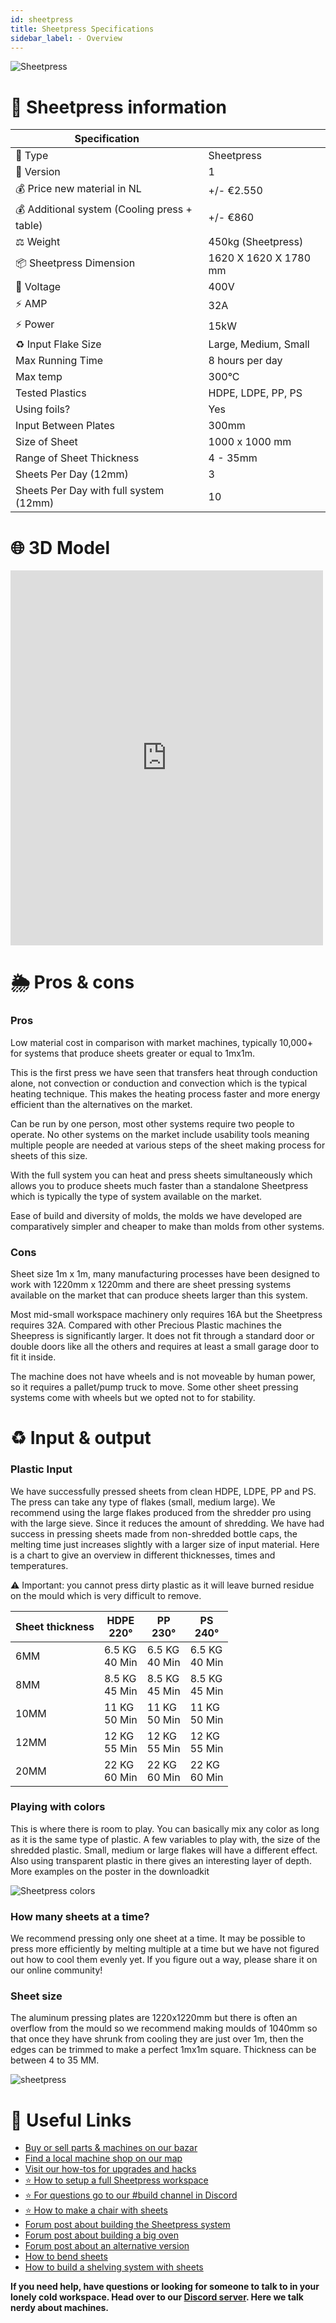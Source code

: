 ```yaml
---
id: sheetpress
title: Sheetpress Specifications
sidebar_label: - Overview
---
```



<style>
:root {
  --highlight: #f29094;
  --hover: #f29094;
}
</style>

![Sheetpress](assets/build/sheetpress.jpg)


# 📓 Sheetpress information
| Specification                                 |             |
|--------------------------------------|-----------------------|
| 📓 Type                               | Sheetpress              |
| 💎 Version                            | 1                     |
| 💰 Price new material in NL            | +/- €2.550                |
| 💰 Additional system (Cooling press + table)   | +/- €860                  |
| ⚖️ Weight                             | 450kg (Sheetpress)    |
| 📦 Sheetpress Dimension               | 1620 X 1620 X 1780 mm |
| 🔌 Voltage                            | 400V                  |
| ⚡️ AMP                                | 32A                   |
| ⚡️ Power                              | 15kW                 |
| ♻️ Input Flake Size                   | Large, Medium, Small  |
| Max Running Time                     | 8 hours per day       |
| Max temp                             | 300°C                 |
| Tested Plastics                      | HDPE, LDPE, PP, PS    |
| Using foils?                         | Yes                   |
| Input Between Plates                 | 300mm                 |
| Size of Sheet                        | 1000 x 1000 mm        |
| Range of Sheet Thickness             | 4 - 35mm              |
| Sheets Per Day (12mm)                | 3                    |
| Sheets Per Day with full system (12mm)  | 10                    |


# 🌐 3D Model
<iframe width="500" height="600" src="https://b2b.partcommunity.com/community/partcloud/embedded.html?route=embedded-viewer&name=Hot+Press+v1&model_id=96613&portal=b2b&noAutoload=true&autoRotate=false&hideMenu=true&topColor=%23FFFFFF&bottomColor=%23ffffff&cameraParams=false&varsettransfer=" frameborder="0" id="EmbeddedView-Iframe-96613" allowfullscreen></iframe>



# 🌦 Pros & cons

### Pros

Low material cost in comparison with market machines, typically 10,000+ for systems that produce sheets greater or equal to  1mx1m.

This is the first press we have seen that transfers heat through conduction alone, not convection or conduction and convection which is the typical heating technique. This makes the heating process faster and more energy efficient than the alternatives on the market.

Can be run by one person, most other systems require two people to operate.  No other systems on the market include usability tools meaning multiple people are needed at various steps of the sheet making process for sheets of this size.

With the full system you can heat and press sheets simultaneously which allows you to produce sheets much faster than a standalone Sheetpress which is typically the type of system available on the market.

Ease of build and diversity of molds, the molds we have developed are comparatively simpler and cheaper to make than molds from other systems.

### Cons

Sheet size 1m x 1m, many manufacturing processes have been designed to work with 1220mm x 1220mm and there are sheet pressing systems available on the market that can produce sheets larger than this system.

Most mid-small workspace machinery only requires 16A but the Sheetpress requires 32A.
Compared with other Precious Plastic machines the Sheepress is significantly larger. It does not fit through a standard door or double doors like all the others and requires at least a small garage door to fit it inside.

The machine does not have wheels and is not moveable by human power, so it requires a pallet/pump truck to move. Some other sheet pressing systems come with wheels but we opted not to for stability.

# ♻️ Input & output

### Plastic Input

We have successfully pressed sheets from clean HDPE, LDPE, PP and PS. The press can take any type of flakes (small, medium large). We recommend using the large flakes produced from the shredder pro using with the large sieve. Since it reduces the amount of shredding. We have had success in pressing sheets made from non-shredded bottle caps, the melting time just increases slightly with a larger size of input material. Here is a chart to give an overview in different thicknesses, times and temperatures.

 ⚠️ Important: you cannot press dirty plastic as it will leave burned residue on the mould which is very difficult to remove.

 |  Sheet thickness    | HDPE  <br> 220°    | PP <br>  230°   | PS <br> 240°  |
 |------|----------------|------------|--------|
 | 6MM  | 6.5 KG <br> 40 Min   | 6.5 KG <br> 40 Min     | 6.5 KG <br> 40 Min   |
 | 8MM  | 8.5 KG <br> 45 Min   | 8.5 KG <br> 45 Min     | 8.5 KG <br> 45 Min   |
 | 10MM | 11 KG <br> 50 Min    | 11 KG <br> 50 Min      | 11 KG <br> 50 Min    |
 | 12MM | 12 KG <br> 55 Min    | 12 KG <br> 55 Min      | 12 KG <br> 55 Min    |
 | 20MM | 22 KG <br> 60 Min    | 22 KG <br> 60 Min      | 22 KG <br> 60 Min     |



### Playing with colors
This is where there is room to play. You can basically mix any color as long as it is the same type of plastic. A few variables to play with, the size of the shredded plastic. Small, medium or large flakes will have a different effect. Also using transparent plastic in there gives an interesting layer of depth. More examples on the poster in the downloadkit

![Sheetpress colors](assets/build/sheetpress-colors.jpg)
### How many sheets at a time?

We recommend pressing only one sheet at a time. It may be possible to press more efficiently by melting multiple at a time but we have not figured out how to cool them evenly yet. If you figure out a way, please share it on our online community!  

### Sheet size

The aluminum pressing plates are 1220x1220mm but there is often an overflow from the mould so we recommend making moulds of 1040mm so that once they have shrunk from cooling they are just over 1m, then the edges can be trimmed to make a perfect 1mx1m square. Thickness can be between 4 to 35 MM.


![sheetpress](assets/build/sheetpress-sheets.jpg)


# 🙌 Useful Links

* [ Buy or sell parts & machines on our bazar](https://bazar.preciousplastic.com)
* [ Find a local machine shop on our map](https://community.preciousplastic.com/map)
* [ Visit our how-tos for upgrades and hacks](https://community.preciousplastic.com/how-to)
* [⭐️ How to setup a full Sheetpress workspace](spaces/sheetpress.md)
* [⭐️ For questions go to our #build channel in Discord](https://discordapp.com/invite/XQDmQVT)
* [⭐️ How to make a chair with sheets](https://community.preciousplastic.com/how-to/make-a-chair-with-bent-sheets)
* [Forum post about building the Sheetpress system](https://davehakkens.nl/community/forums/topic/v4-sheet-press-system/)
* [Forum post about building a big oven](https://davehakkens.nl/community/forums/topic/sheet-press-mould-oven/)
* [Forum post about an alternative version](https://davehakkens.nl/community/forums/topic/v4-sheet-press-system/)
* [How to bend sheets](https://community.preciousplastic.com/how-to/bend-plastic-sheets)
* [How to build a shelving system with sheets](https://community.preciousplastic.com/how-to/make-a-shelving-system)

**If you need help, have questions or looking for someone to talk to in your lonely cold workspace. Head over to our [Discord server](https://discordapp.com/invite/XQDmQVT). Here we talk nerdy about machines.**
